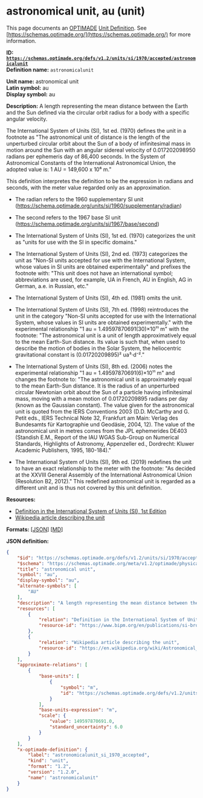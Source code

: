 # astronomical unit, au (unit)

This page documents an [OPTIMADE](https://www.optimade.org/) [Unit Definition](https://schemas.optimade.org/#definitions). See [https://schemas.optimade.org/](https://schemas.optimade.org/) for more information.

**ID: [`https://schemas.optimade.org/defs/v1.2/units/si/1970/accepted/astronomicalunit`](https://schemas.optimade.org/defs/v1.2/units/si/1970/accepted/astronomicalunit.md)**  
**Definition name:** `astronomicalunit`

**Unit name:** astronomical unit  
**Latin symbol:** au  
**Display symbol:** au  
  
**Description:** A length representing the mean distance between the Earth and the Sun defined via the circular orbit radius for a body with a specific angular velocity.

The International System of Units (SI), 1st ed. (1970) defines the unit in a footnote as "The astronomical unit of distance is the length of the unperturbed circular orbit about the Sun of a body of infinitesimal mass in motion around the Sun with an angular sidereal velocity of 0.017202098950 radians per ephemeris day of 86,400 seconds. In the System of Astronomical Constants of the International Astronomical Union, the adopted value is: 1 AU = 149,600 x 10⁶ m."

This definition interpretes the definition to be the expression in radians and seconds, with the meter value regarded only as an approximation.

- The radian refers to the 1960 supplementary SI unit (https://schema.optimade.org/units/si/1960/supplementary/radian)
- The second refers to the 1967 base SI unit (https://schema.optimade.org/units/si/1967/base/second)

- The International System of Units (SI), 1st ed. (1970) categorizes the unit as "units for use with the SI in specific domains."
- The International System of Units (SI), 2nd ed. (1973) categorizes the unit as "Non-SI units accepted for use with the International System, whose values in SI units are obtained experimentally" and prefixes the footnote with: "This unit does not have an international symbol; abbreviations are used, for example, UA in French, AU in English, AG in German, а.е. in Russian, etc."
- The International System of Units (SI), 4th ed. (1981) omits the unit.
- The International System of Units (SI), 7th ed. (1998) reintroduces the unit in the category "Non-SI units accepted for use with the International System, whose values in SI units are obtained experimentally." with the experimental relationship "1 au = 1.49597870691(30)×10¹¹ m" with the footnote: "The astronomical unit is a unit of length approximatively equal to the mean Earth-Sun distance. Its value is such that, when used to describe the motion of bodies in the Solar System, the heliocentric gravitational constant is (0.01720209895)² ua³⋅d⁻²."
- The International System of Units (SI), 8th ed. (2006) notes the experimental relationship "1 au = 1.49597870691(6)×10¹¹ m" and changes the footnote to: "The astronomical unit is approximately equal to the mean Earth-Sun distance. It is the radius of an unperturbed circular Newtonian orbit about the Sun of a particle having infinitesimal mass, moving with a mean motion of 0.01720209895 radians per day (known as the Gaussian constant). The value given for the astronomical unit is quoted from the IERS Conventions 2003 (D.D. McCarthy and G. Petit eds., IERS Technical Note 32, Frankfurt am Main: Verlag des Bundesamts für Kartographie und Geodäsie, 2004, 12). The value of the astronomical unit in metres comes from the JPL ephemerides DE403 (Standish E.M., Report of the IAU WGAS Sub-Group on Numerical Standards, Highlights of Astronomy, Appenzeller ed., Dordrecht: Kluwer Academic Publishers, 1995, 180-184)."
- The International System of Units (SI), 9th ed. (2019) redefines the unit to have an exact relationship to the meter with the footnote: "As decided at the XXVIII General Assembly of the International Astronomical Union (Resolution B2, 2012)."
  This redefined astronomical unit is regarded as a different unit and is thus not covered by this unit definition.

**Resources:**

- [Definition in the International System of Units (SI), 1st Edition](https://www.bipm.org/en/publications/si-brochure)
- [Wikipedia article describing the unit](https://en.wikipedia.org/wiki/Astronomical_unit)


**Formats:** [[JSON](astronomicalunit.json)] [[MD](astronomicalunit.md)]

**JSON definition:**

``` json
{
    "$id": "https://schemas.optimade.org/defs/v1.2/units/si/1970/accepted/astronomicalunit",
    "$schema": "https://schemas.optimade.org/meta/v1.2/optimade/physical_unit_definition.json",
    "title": "astronomical unit",
    "symbol": "au",
    "display-symbol": "au",
    "alternate-symbols": [
        "AU"
    ],
    "description": "A length representing the mean distance between the Earth and the Sun defined via the circular orbit radius for a body with a specific angular velocity.\n\nThe International System of Units (SI), 1st ed. (1970) defines the unit in a footnote as \"The astronomical unit of distance is the length of the unperturbed circular orbit about the Sun of a body of infinitesimal mass in motion around the Sun with an angular sidereal velocity of 0.017202098950 radians per ephemeris day of 86,400 seconds. In the System of Astronomical Constants of the International Astronomical Union, the adopted value is: 1 AU = 149,600 x 10\u2076 m.\"\n\nThis definition interpretes the definition to be the expression in radians and seconds, with the meter value regarded only as an approximation.\n\n- The radian refers to the 1960 supplementary SI unit (https://schema.optimade.org/units/si/1960/supplementary/radian)\n- The second refers to the 1967 base SI unit (https://schema.optimade.org/units/si/1967/base/second)\n\n- The International System of Units (SI), 1st ed. (1970) categorizes the unit as \"units for use with the SI in specific domains.\"\n- The International System of Units (SI), 2nd ed. (1973) categorizes the unit as \"Non-SI units accepted for use with the International System, whose values in SI units are obtained experimentally\" and prefixes the footnote with: \"This unit does not have an international symbol; abbreviations are used, for example, UA in French, AU in English, AG in German, \u0430.\u0435. in Russian, etc.\"\n- The International System of Units (SI), 4th ed. (1981) omits the unit.\n- The International System of Units (SI), 7th ed. (1998) reintroduces the unit in the category \"Non-SI units accepted for use with the International System, whose values in SI units are obtained experimentally.\" with the experimental relationship \"1 au = 1.49597870691(30)\u00d710\u00b9\u00b9 m\" with the footnote: \"The astronomical unit is a unit of length approximatively equal to the mean Earth-Sun distance. Its value is such that, when used to describe the motion of bodies in the Solar System, the heliocentric gravitational constant is (0.01720209895)\u00b2 ua\u00b3\u22c5d\u207b\u00b2.\"\n- The International System of Units (SI), 8th ed. (2006) notes the experimental relationship \"1 au = 1.49597870691(6)\u00d710\u00b9\u00b9 m\" and changes the footnote to: \"The astronomical unit is approximately equal to the mean Earth-Sun distance. It is the radius of an unperturbed circular Newtonian orbit about the Sun of a particle having infinitesimal mass, moving with a mean motion of 0.01720209895 radians per day (known as the Gaussian constant). The value given for the astronomical unit is quoted from the IERS Conventions 2003 (D.D. McCarthy and G. Petit eds., IERS Technical Note 32, Frankfurt am Main: Verlag des Bundesamts f\u00fcr Kartographie und Geod\u00e4sie, 2004, 12). The value of the astronomical unit in metres comes from the JPL ephemerides DE403 (Standish E.M., Report of the IAU WGAS Sub-Group on Numerical Standards, Highlights of Astronomy, Appenzeller ed., Dordrecht: Kluwer Academic Publishers, 1995, 180-184).\"\n- The International System of Units (SI), 9th ed. (2019) redefines the unit to have an exact relationship to the meter with the footnote: \"As decided at the XXVIII General Assembly of the International Astronomical Union (Resolution B2, 2012).\"\n  This redefined astronomical unit is regarded as a different unit and is thus not covered by this unit definition.",
    "resources": [
        {
            "relation": "Definition in the International System of Units (SI), 1st Edition",
            "resource-id": "https://www.bipm.org/en/publications/si-brochure"
        },
        {
            "relation": "Wikipedia article describing the unit",
            "resource-id": "https://en.wikipedia.org/wiki/Astronomical_unit"
        }
    ],
    "approximate-relations": [
        {
            "base-units": [
                {
                    "symbol": "m",
                    "id": "https://schemas.optimade.org/defs/v1.2/units/si/1960/base/metre"
                }
            ],
            "base-units-expression": "m",
            "scale": {
                "value": 149597870691.0,
                "standard_uncertainty": 6.0
            }
        }
    ],
    "x-optimade-definition": {
        "label": "astronomicalunit_si_1970_accepted",
        "kind": "unit",
        "format": "1.2",
        "version": "1.2.0",
        "name": "astronomicalunit"
    }
}
```